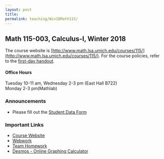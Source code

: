 ```yaml
---
layout: post 
title:
permalink: teaching/Win18Math115/
---
```


## Math 115-003, Calculus-I, Winter 2018

The course website is [http://www.math.lsa.umich.edu/courses/115/](http://www.math.lsa.umich.edu/courses/115/). 
For the course policies, refer to the [first-day handout](FirstDayHandout.pdf).


#### Office Hours
Tuesday 10-11 am, Wednesday 2-3 pm (East Hall B722) <br>
Monday 2-3 pm(Mathlab)

### Announcements 
* Please fill out the [Student Data Form](http://instruct.math.lsa.umich.edu/stu-info/)

### Important Links
* [Course Website](http://www.math.lsa.umich.edu/courses/115/)
* [Webwork](https://instruct.math.lsa.umich.edu/courses/115/webhw/)
* [Team Homework](http://www.math.lsa.umich.edu/courses/115/3Assignments/index.html)
* [Desmos - Online Graphing Calculator](https://www.desmos.com)
